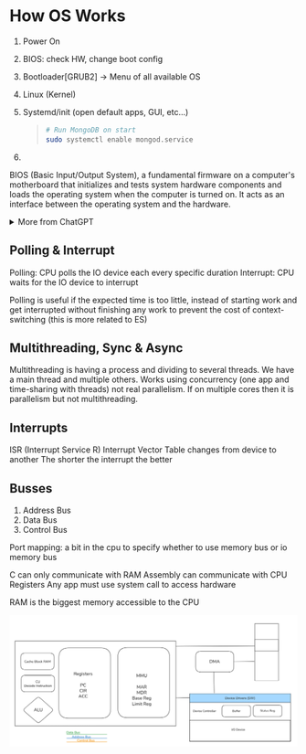 # How OS Works

1. Power On
2. BIOS: check HW, change boot config
3. Bootloader[GRUB2] -> Menu of all available OS
4. Linux (Kernel)
5. Systemd/init (open default apps, GUI, etc...)

    > ```bash
    ># Run MongoDB on start
    >sudo systemctl enable mongod.service
    > ```

6.

BIOS (Basic Input/Output System), a fundamental firmware on a computer's motherboard that initializes and tests system hardware components and loads the operating system when the computer is turned on. It acts as an interface between the operating system and the hardware.

<details>
    <summary>More from ChatGPT</summary>

    Anything that will work needs to be moved to RAM

    1. When you press the power button:

        - The CPU is reset and begins execution from a fixed memory address, a location hard-coded into the CPU (for example, 0xFFFF0 on x86).
        - That address maps to the BIOS firmware, which resides in non-volatile ROM or flash memory on the motherboard.
    At this point, nothing is yet loaded into RAM — RAM isn’t even initialized yet.

    2. BIOS Execution from ROM

        - The CPU starts executing instructions directly from the ROM chip where the BIOS is stored.
        - These instructions are read-only and typically reside in a flash memory (electrically erasable programmable ROM, not traditional “hard” ROM).
        - Early instructions initialize the CPU registers, memory controller, and chipset so the system can access RAM.

    3. Shadowing BIOS to RAM (for speed)

        Once the BIOS has initialized RAM, it often copies itself (or parts of itself) from ROM into RAM. This process is called BIOS shadowing.
        Why? ROM is much slower than RAM.
        Executing BIOS code from RAM speeds up further operations (like POST routines and disk access setup).
        So yes — after initial boot, portions of the BIOS are usually shadowed (copied) into RAM and executed from there, but only after RAM has been initialized.

    4. Handoff to Bootloader
        After POST (Power-On Self-Test) and hardware initialization: The BIOS locates a bootable device. It loads the bootloader (like GRUB or Windows Boot Manager) from that device into RAM. Then transfers control to it.

</details>

## Polling & Interrupt

Polling: CPU polls the IO device each every specific duration
Interrupt: CPU waits for the IO device to interrupt

Polling is useful if the expected time is too little, instead of starting work and get interrupted without finishing any work to prevent the cost of context-switching (this is more related to ES)

## Multithreading, Sync & Async

Multithreading is having a process and dividing to several threads.
We have a main thread and multiple others. Works using concurrency (one app and time-sharing with threads) not real parallelism. If on multiple cores then it is parallelism but not multithreading.

## Interrupts

ISR (Interrupt Service R)
Interrupt Vector Table changes from device to another
The shorter the interrupt the better

## Busses

1. Address Bus
2. Data Bus
3. Control Bus

Port mapping: a bit in the cpu to specify whether to use memory bus or io memory bus

C can only communicate with RAM
Assembly can communicate with CPU Registers
Any app must use system call to access hardware

RAM is the biggest memory accessible to the CPU

![Computer Architecture](computerArchitecture.png)


